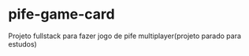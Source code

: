 # pife-game-card
Projeto fullstack para fazer jogo de pife multiplayer(projeto parado para estudos)
